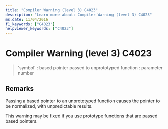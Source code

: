 ```yaml
---
title: "Compiler Warning (level 3) C4023"
description: "Learn more about: Compiler Warning (level 3) C4023"
ms.date: 11/04/2016
f1_keywords: ["C4023"]
helpviewer_keywords: ["C4023"]
---
```

# Compiler Warning (level 3) C4023

> 'symbol' : based pointer passed to unprototyped function : parameter number

## Remarks

Passing a based pointer to an unprototyped function causes the pointer to be normalized, with unpredictable results.

This warning may be fixed if you use prototype functions that are passed based pointers.

